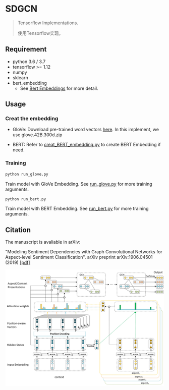 # SDGCN
 
> Tensorflow Implementations.
>
>
> 使用Tensorflow实现。

## Requirement
* python 3.6 / 3.7
* tensorflow >= 1.12
* numpy 
* sklearn 
* bert_embedding
  * See [Bert Embeddings](https://github.com/imgarylai/bert-embedding) for more detail.


## Usage
### Creat the embedding
* GloVe: Download pre-trained word vectors [here](https://github.com/stanfordnlp/GloVe#download-pre-trained-word-vectors). In this implement, we use glove.42B.300d.zip

* BERT: Refer to [creat_BERT_embedding.py](./data/creat_BERT_embedding.py) to create BERT Embedding if need.

### Training

```sh
python run_glove.py 
```
Train model with GloVe Embedding. See [run_glove.py](./run_glove.py) for more training arguments.

```sh
python run_bert.py 
```
Train model with BERT Embedding. See [run_bert.py](./run_bert.py) for more training arguments. 
## Citation
The manuscript is avaliable in arXiv:

 "Modeling Sentiment Dependencies with Graph Convolutional Networks for Aspect-level Sentiment Classification". arXiv preprint arXiv:1906.04501 (2019) [[pdf]](https://arxiv.org/pdf/1906.04501.pdf)

![sdgcn_img](assets/sdgcn.jpg)

